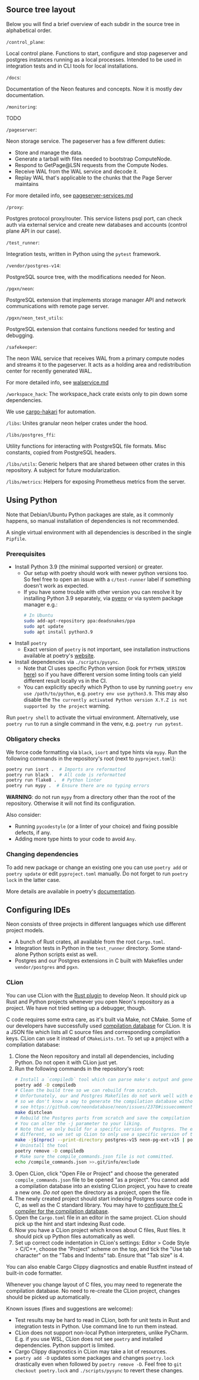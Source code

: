 ## Source tree layout

Below you will find a brief overview of each subdir in the source tree in alphabetical order.

`/control_plane`:

Local control plane.
Functions to start, configure and stop pageserver and postgres instances running as a local processes.
Intended to be used in integration tests and in CLI tools for local installations.

`/docs`:

Documentation of the Neon features and concepts.
Now it is mostly dev documentation.

`/monitoring`:

TODO

`/pageserver`:

Neon storage service.
The pageserver has a few different duties:

- Store and manage the data.
- Generate a tarball with files needed to bootstrap ComputeNode.
- Respond to GetPage@LSN requests from the Compute Nodes.
- Receive WAL from the WAL service and decode it.
- Replay WAL that's applicable to the chunks that the Page Server maintains

For more detailed info, see [pageserver-services.md](./pageserver-services.md)

`/proxy`:

Postgres protocol proxy/router.
This service listens psql port, can check auth via external service
and create new databases and accounts (control plane API in our case).

`/test_runner`:

Integration tests, written in Python using the `pytest` framework.

`/vendor/postgres-v14`:

PostgreSQL source tree, with the modifications needed for Neon.

`/pgxn/neon`:

PostgreSQL extension that implements storage manager API and network communications with remote page server.

`/pgxn/neon_test_utils`:

PostgreSQL extension that contains functions needed for testing and debugging.

`/safekeeper`:

The neon WAL service that receives WAL from a primary compute nodes and streams it to the pageserver.
It acts as a holding area and redistribution center for recently generated WAL.

For more detailed info, see [walservice.md](./walservice.md)

`/workspace_hack`:
The workspace_hack crate exists only to pin down some dependencies.

We use [cargo-hakari](https://crates.io/crates/cargo-hakari) for automation.

`/libs`:
Unites granular neon helper crates under the hood.

`/libs/postgres_ffi`:

Utility functions for interacting with PostgreSQL file formats.
Misc constants, copied from PostgreSQL headers.

`/libs/utils`:
Generic helpers that are shared between other crates in this repository.
A subject for future modularization.

`/libs/metrics`:
Helpers for exposing Prometheus metrics from the server.

## Using Python
Note that Debian/Ubuntu Python packages are stale, as it commonly happens,
so manual installation of dependencies is not recommended.

A single virtual environment with all dependencies is described in the single `Pipfile`.

### Prerequisites
- Install Python 3.9 (the minimal supported version) or greater.
    - Our setup with poetry should work with newer python versions too. So feel free to open an issue with a `c/test-runner` label if something doesn't work as expected.
    - If you have some trouble with other version you can resolve it by installing Python 3.9 separately, via [pyenv](https://github.com/pyenv/pyenv) or via system package manager e.g.:
      ```bash
      # In Ubuntu
      sudo add-apt-repository ppa:deadsnakes/ppa
      sudo apt update
      sudo apt install python3.9
      ```
- Install `poetry`
    - Exact version of `poetry` is not important, see installation instructions available at poetry's [website](https://python-poetry.org/docs/#installation).
- Install dependencies via `./scripts/pysync`.
    - Note that CI uses specific Python version (look for `PYTHON_VERSION` [here](https://github.com/neondatabase/docker-images/blob/main/rust/Dockerfile))
      so if you have different version some linting tools can yield different result locally vs in the CI.
    - You can explicitly specify which Python to use by running `poetry env use /path/to/python`, e.g. `poetry env use python3.9`.
      This may also disable the `The currently activated Python version X.Y.Z is not supported by the project` warning.

Run `poetry shell` to activate the virtual environment.
Alternatively, use `poetry run` to run a single command in the venv, e.g. `poetry run pytest`.

### Obligatory checks
We force code formatting via `black`, `isort` and type hints via `mypy`.
Run the following commands in the repository's root (next to `pyproject.toml`):

```bash
poetry run isort .  # Imports are reformatted
poetry run black .  # All code is reformatted
poetry run flake8 .  # Python linter
poetry run mypy .  # Ensure there are no typing errors
```

**WARNING**: do not run `mypy` from a directory other than the root of the repository.
Otherwise it will not find its configuration.

Also consider:

* Running `pycodestyle` (or a linter of your choice) and fixing possible defects, if any.
* Adding more type hints to your code to avoid `Any`.

### Changing dependencies
To add new package or change an existing one you can use `poetry add` or `poetry update` or edit `pyproject.toml` manually. Do not forget to run `poetry lock` in the latter case.

More details are available in poetry's [documentation](https://python-poetry.org/docs/).

## Configuring IDEs
Neon consists of three projects in different languages which use different project models.

* A bunch of Rust crates, all available from the root `Cargo.toml`.
* Integration tests in Python in the `test_runner` directory. Some stand-alone Python scripts exist as well.
* Postgres and our Postgres extensions in C built with Makefiles under `vendor/postgres` and `pgxn`.

### CLion
You can use CLion with the [Rust plugin](https://plugins.jetbrains.com/plugin/8182-rust) to develop Neon. It should pick up Rust and Python projects whenever you open Neon's repository as a project. We have not tried setting up a debugger, though.

C code requires some extra care, as it's built via Make, not CMake. Some of our developers have successfully used [compilation database](https://www.jetbrains.com/help/clion/compilation-database.html#compdb_generate) for CLion. It is a JSON file which lists all C source files and corresponding compilation keys. CLion can use it instead of `CMakeLists.txt`. To set up a project with a compilation database:

1. Clone the Neon repository and install all dependencies, including Python. Do not open it with CLion just yet.
2. Run the following commands in the repository's root:
   ```bash
   # Install a `compiledb` tool which can parse make's output and generate the compilation database.
   poetry add -D compiledb
   # Clean the build tree so we can rebuild from scratch.
   # Unfortunately, our and Postgres Makefiles do not work well with either --dry-run or --assume-new,
   # so we don't know a way to generate the compilation database without recompiling everything,
   # see https://github.com/neondatabase/neon/issues/2378#issuecomment-1241421325
   make distclean
   # Rebuild the Postgres parts from scratch and save the compilation commands to the compilation database.
   # You can alter the -j parameter to your liking.
   # Note that we only build for a specific version of Postgres. The extension code is shared, but headers are
   # different, so we set up CLion to only use a specific version of the headers.
   make -j$(nproc) --print-directory postgres-v15 neon-pg-ext-v15 | poetry run compiledb --verbose --no-build
   # Uninstall the tool
   poetry remove -D compiledb
   # Make sure the compile_commands.json file is not committed.
   echo /compile_commands.json >>.git/info/exclude
   ```
3. Open CLion, click "Open File or Project" and choose the generated `compile_commands.json` file to be opened "as a project". You cannot add a compilation database into an existing CLion project, you have to create a new one. _Do not_ open the directory as a project, open the file.
4. The newly created project should start indexing Postgres source code in C, as well as the C standard library. You may have to [configure the C compiler for the compilation database](https://www.jetbrains.com/help/clion/compilation-database.html#compdb_toolchain).
5. Open the `Cargo.toml` file in an editor in the same project. CLion should pick up the hint and start indexing Rust code.
6. Now you have a CLion project which knows about C files, Rust files. It should pick up Python files automatically as well.
7. Set up correct code indentation in CLion's settings: Editor > Code Style > C/C++, choose the "Project" scheme on the top, and tick the "Use tab character" on the "Tabs and Indents" tab. Ensure that "Tab size" is 4.

You can also enable Cargo Clippy diagnostics and enable Rustfmt instead of built-in code formatter.

Whenever you change layout of C files, you may need to regenerate the compilation database. No need to re-create the CLion project, changes should be picked up automatically.

Known issues (fixes and suggestions are welcome):

* Test results may be hard to read in CLion, both for unit tests in Rust and integration tests in Python. Use command line to run them instead.
* CLion does not support non-local Python interpreters, unlike PyCharm. E.g. if you use WSL, CLion does not see `poetry` and installed dependencies. Python support is limited.
* Cargo Clippy diagnostics in CLion may take a lot of resources.
* `poetry add -D` updates some packages and changes `poetry.lock` drastically even when followed by `poetry remove -D`. Feel free to `git checkout poetry.lock` and `./scripts/pysync` to revert these changes.

